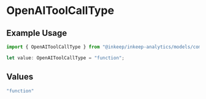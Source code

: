 # OpenAIToolCallType

## Example Usage

```typescript
import { OpenAIToolCallType } from "@inkeep/inkeep-analytics/models/components";

let value: OpenAIToolCallType = "function";
```

## Values

```typescript
"function"
```